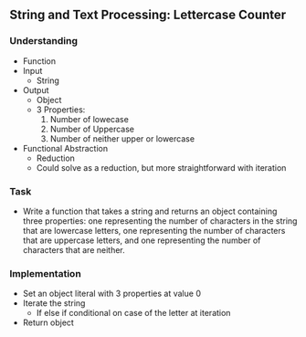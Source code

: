 ## String and Text Processing: Lettercase Counter

### Understanding
- Function
- Input
  + String
- Output
  + Object
  + 3 Properties:
    1. Number of lowecase
    2. Number of Uppercase
    3. Number of neither upper or lowercase
- Functional Abstraction
  + Reduction
  + Could solve as a reduction, but more straightforward with iteration

### Task
- Write a function that takes a string and returns an object containing three properties: one representing the number of characters in the string that are lowercase letters, one representing the number of characters that are uppercase letters, and one representing the number of characters that are neither.

### Implementation
- Set an object literal with 3 properties at value 0
- Iterate the string
  + If else if conditional on case of the letter at iteration
- Return object